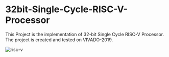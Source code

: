 # 32bit-Single-Cycle-RISC-V-Processor

This Project is the implementation of 32-bit Single Cycle RISC-V Processor.
The project is created and tested on VIVADO-2019.

![risc-v](https://user-images.githubusercontent.com/59950655/206981468-b3289974-57e8-4c53-a2b8-b742850e2d9f.JPG)
